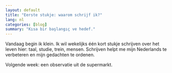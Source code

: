 ```yaml
---
layout: default
title: "Eerste stukje: waarom schrijf ik?"
lang: nl
categories: [blog]
summary: "Kısa bir başlangıç ve hedef."
---
```


Vandaag begin ik klein. Ik wil wekelijks één kort stukje schrijven over het leven hier: taal, studie, trein, mensen. Schrijven helpt me mijn Nederlands te verbeteren en mijn gedachten te ordenen.

Volgende week: een observatie uit de supermarkt.
